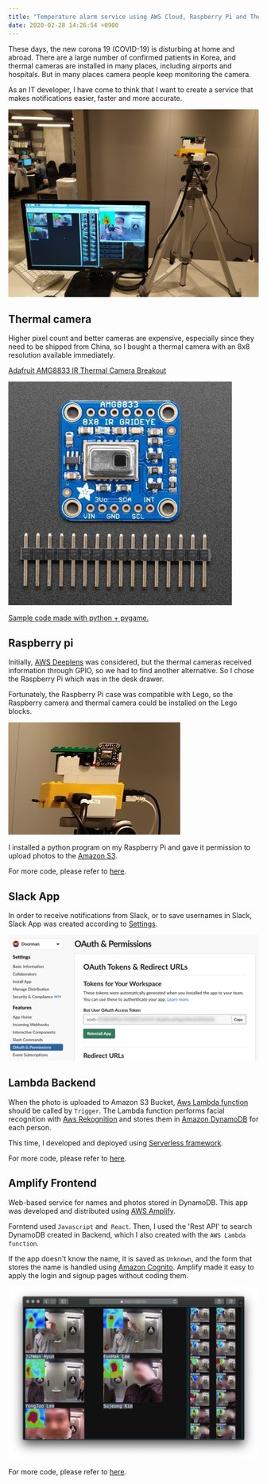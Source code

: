 ```yaml
---
title: "Temperature alarm service using AWS Cloud, Raspberry Pi and Thermal camera"
date: 2020-02-28 14:26:54 +0900
---
```


These days, the new corona 19 (COVID-19) is disturbing at home and abroad. There are a large number of confirmed patients in Korea, and thermal cameras are installed in many places, including airports and hospitals. But in many places camera people keep monitoring the camera.

As an IT developer, I have come to think that I want to create a service that makes notifications easier, faster and more accurate.

![doorman](/assets/images/2020-02-28/doorman.jpg)

## Thermal camera

Higher pixel count and better cameras are expensive, especially since they need to be shipped from China, so I bought a thermal camera with an 8x8 resolution available immediately.

[Adafruit AMG8833 IR Thermal Camera Breakout](http://www.devicemart.co.kr/goods/view?no=12382843)

![amg8833](/assets/images/2020-02-28/amg8833.jpg)

[Sample code made with python + pygame.](https://learn.adafruit.com/adafruit-amg8833-8x8-thermal-camera-sensor/raspberry-pi-thermal-camera)

## Raspberry pi

Initially, [AWS Deeplens](https://aws.amazon.com/ko/deeplens/) was considered, but the thermal cameras received information through GPIO, so we had to find another alternative. So I chose the Raspberry Pi which was in the desk drawer.

Fortunately, the Raspberry Pi case was compatible with Lego, so the Raspberry camera and thermal camera could be installed on the Lego blocks.

![raspberrypi](/assets/images/2020-02-28/raspberrypi.jpg)

I installed a python program on my Raspberry Pi and gave it permission to upload photos to the [Amazon S3](https://aws.amazon.com/ko/s3/).

For more code, please refer to [here](https://github.com/nalbam/rpi-doorman).

## Slack App

In order to receive notifications from Slack, or to save usernames in Slack, Slack App was created according to [Settings](https://github.com/nalbam/deeplens-doorman/blob/master/README-slack.md).

![slack-04](/assets/images/2020-02-28/slack-04.png)

## Lambda Backend

When the photo is uploaded to Amazon S3 Bucket, [Aws Lambda function](https://aws.amazon.com/ko/lambda/) should be called by `Trigger`.
The Lambda function performs facial recognition with [Aws Rekognition](https://aws.amazon.com/ko/rekognition/) and stores them in [Amazon DynamoDB](https://aws.amazon.com/ko/dynamodb/) for each person.

This time, I developed and deployed using [Serverless framework](https://serverless.com/).

For more code, please refer to [here](https://github.com/nalbam/deeplens-doorman-backend).

## Amplify Frontend

Web-based service for names and photos stored in DynamoDB.
This app was developed and distributed using [AWS Amplify](https://aws.amazon.com/ko/amplify/).

Forntend used `Javascript` and` React`.
Then, I used the 'Rest API' to search DynamoDB created in Backend, which I also created with the `AWS Lambda function`.

If the app doesn't know the name, it is saved as `Unknown`, and the form that stores the name is handled using [Amazon Cognito](https://aws.amazon.com/ko/cognito/). Amplify made it easy to apply the login and signup pages without coding them.

![doorman-web](/assets/images/2020-02-28/doorman-web.png)

For more code, please refer to [here](https://github.com/nalbam/doorman).
